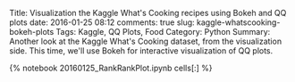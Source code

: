 ﻿Title: Visualization the Kaggle What's Cooking recipes using Bokeh and QQ plots
date: 2016-01-25 08:12
comments: true
slug: kaggle-whatscooking-bokeh-plots
Tags: Kaggle, QQ Plots, Food
Category: Python
Summary: Another look at the Kaggle What's Cooking dataset, from the visualization side. This time, we'll use Bokeh for interactive visualization of QQ plots.

{% notebook 20160125_RankRankPlot.ipynb cells[:] %}
